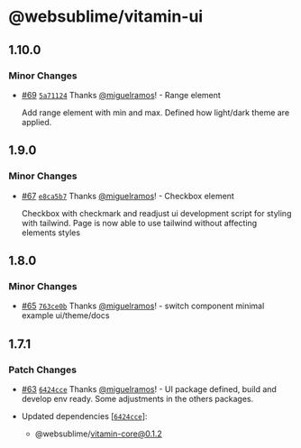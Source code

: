 # @websublime/vitamin-ui

## 1.10.0

### Minor Changes

- [#69](https://github.com/websublime/vitamin/pull/69) [`5a71124`](https://github.com/websublime/vitamin/commit/5a71124c75ddf89f8cdf38c793c33f0f0f0da6d2) Thanks [@miguelramos](https://github.com/miguelramos)! - Range element

  Add range element with min and max. Defined how light/dark theme are applied.

## 1.9.0

### Minor Changes

- [#67](https://github.com/websublime/vitamin/pull/67) [`e8ca5b7`](https://github.com/websublime/vitamin/commit/e8ca5b75901044e4d9c5ab67b215452c9be2d5cd) Thanks [@miguelramos](https://github.com/miguelramos)! - Checkbox element

  Checkbox with checkmark and readjust ui development script for styling with tailwind. Page is now able to use tailwind without affecting elements styles

## 1.8.0

### Minor Changes

- [#65](https://github.com/websublime/vitamin/pull/65) [`763ce0b`](https://github.com/websublime/vitamin/commit/763ce0b2be1ceaa3c5126937d7ed8dfbf5119e08) Thanks [@miguelramos](https://github.com/miguelramos)! - switch component minimal example ui/theme/docs

## 1.7.1

### Patch Changes

- [#63](https://github.com/websublime/vitamin/pull/63) [`6424cce`](https://github.com/websublime/vitamin/commit/6424cce13006cf4ab86096764974bb519ba0850f) Thanks [@miguelramos](https://github.com/miguelramos)! - UI package defined, build and develop env ready. Some adjustments in the others packages.

- Updated dependencies [[`6424cce`](https://github.com/websublime/vitamin/commit/6424cce13006cf4ab86096764974bb519ba0850f)]:
  - @websublime/vitamin-core@0.1.2
